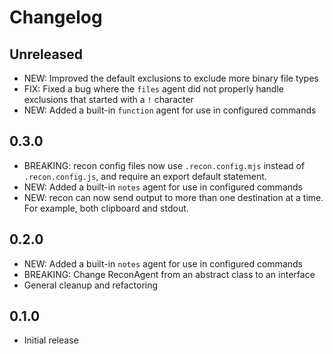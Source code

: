 # Changelog

## Unreleased

- NEW: Improved the default exclusions to exclude more binary file types
- FIX: Fixed a bug where the `files` agent did not properly handle exclusions that started with a `!` character
- NEW: Added a built-in `function` agent for use in configured commands

## 0.3.0

- BREAKING: recon config files now use `.recon.config.mjs` instead of `.recon.config.js`, and require an export default statement.
- NEW: Added a built-in `notes` agent for use in configured commands
- NEW: recon can now send output to more than one destination at a time. For example, both clipboard and stdout.

## 0.2.0

- NEW: Added a built-in `notes` agent for use in configured commands
- BREAKING: Change ReconAgent from an abstract class to an interface
- General cleanup and refactoring

## 0.1.0

- Initial release